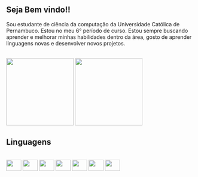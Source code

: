 ## Seja Bem vindo!!

Sou estudante de ciência da computação da Universidade Católica de Pernambuco. Estou no meu 6° 
período de curso. Estou sempre buscando aprender e melhorar minhas habilidades dentro da área,
gosto de aprender linguagens novas e desenvolver novos projetos.


<div>
  <br>
  <a ref="https://github.com/pedroMB03">
    <img height="180em" src="https://github-readme-stats.vercel.app/api?username=pedroMB03&show_icons=true&theme=tokyonight&include_all_commits=true&count_private=true"/>
    <img height="180em" src="https://github-readme-stats.vercel.app/api/top-langs/?username=pedroMB03&layout=compact&langs_count=16&theme=tokyonight"/> 
</div>

## Linguagens
<div style="display: inline_block "><br>
   <img height="30" width="40" src="https://cdn.jsdelivr.net/gh/devicons/devicon@latest/icons/python/python-original.svg" />
   <img height="30" width="40" src="https://cdn.jsdelivr.net/gh/devicons/devicon@latest/icons/c/c-original.svg" />
  <img height="30" width="40" src="https://cdn.jsdelivr.net/gh/devicons/devicon@latest/icons/csharp/csharp-original.svg" /> 
  <img height="30" width="40" src="https://cdn.jsdelivr.net/gh/devicons/devicon@latest/icons/arduino/arduino-original-wordmark.svg" />
   <img height="30" width="40" src="https://cdn.jsdelivr.net/gh/devicons/devicon@latest/icons/html5/html5-original.svg" />
   <img height="30" width="40"src="https://cdn.jsdelivr.net/gh/devicons/devicon@latest/icons/java/java-original.svg" />
   <img height="30" width="40" src="https://cdn.jsdelivr.net/gh/devicons/devicon@latest/icons/mysql/mysql-original-wordmark.svg" />
</div>

<div>
  <br>
  <a href=">
</div>


          
          
   
          
   
          
          
          
  
